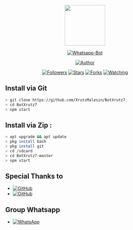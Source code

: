 <p align="center">
<img src="https://static.wikia.nocookie.net/kenja-no-mago/images/8/85/Sizilien_von_klode_1.jpg/revision/latest/top-crop/width/300/height/300?cb=20190417164406" width="128" height="128"/>
</p>
<p align="center">
<a href="#"><img title="Whatsapp-Bot" src="https://img.shields.io/badge/Xrutz Whatsapp Bot-green?colorA=%23ff0000&colorB=%23017e40&style=for-the-badge"></a>
</p>
<p align="center">
<a href="https://github.com/XrutzMalesin"><img title="Author" src="https://img.shields.io/badge/Author-XrutzOfficial-red.svg?style=for-the-badge&logo=github"></a>
</p>
<p align="center">
<a href="https://github.com/xrutzmalesin/followers"><img title="Followers" src="https://img.shields.io/github/followers/xrutzmalesin?color=blue&style=flat-square"></a>
<a href="https://github.com/xrutzmalesin/XrutzB0t/stargazers/"><img title="Stars" src="https://img.shields.io/github/stars/xrutzmalesin/XrutzB0t?color=red&style=flat-square"></a>
<a href="https://github.com/xrutzmalesin/XrutzB0t/network/members"><img title="Forks" src="https://img.shields.io/github/forks/xrutzmalesin/XrutzB0t?color=red&style=flat-square"></a>
<a href="https://github.com/xrutzmalesin/XrutzB0t/watchers"><img title="Watching" src="https://img.shields.io/github/watchers/xrutzmalesin/XrutzB0t?label=Watchers&color=blue&style=flat-square"></a>

## Install via Git

```bash
> git clone https://github.com/XrutzMalesin/BotXrutz7
> cd BotXrutz7
> npm start
```

## Install via Zip :

```bash
> apt upgrade && apt update
> pkg install bash
> pkg install git
> cd /sdcard
> cd BotXrutz7-master
> npm start
```

## Special Thanks to
* <a href="https://github.com/MhankBarBar"><img alt="GitHub" src="https://img.shields.io/badge/MhankBarBar%20-%23121011.svg?&style=for-the-badge&logo=github&logoColor=white"/></a>
* <a href="https://github.com/adiwajshing/Baileys"><img alt="GitHub" src="https://img.shields.io/badge/adiwajshing/Baileys%20-%23121011.svg?&style=for-the-badge&logo=github&logoColor=white"/></a>

## Group Whatsapp
* <a href="https://chat.whatsapp.com/KHHxGNw2NQ1KmVbgEQE9nm"><img alt="WhatsApp" src="https://img.shields.io/badge/WhatsApp%20Group-25D366?style=for-the-badge&logo=whatsapp&logoColor=white"/></a>
